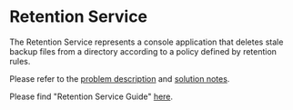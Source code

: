 # Retention Service

The Retention Service represents a console application that deletes stale backup files from a directory according to a policy defined by retention rules.

Please refer to the [problem description](docs/PROBLEM.md) and [solution notes](docs/SOLUTION_NOTES.md).

Please find "Retention Service Guide" [here](src/ConsoleApp/README.md).